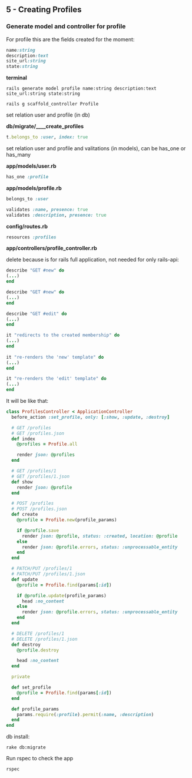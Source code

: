 ## 5 - Creating Profiles

### Generate model and controller for profile

For profile this are the fields created for the moment:

```ruby
name:string
description:text
site_url:string
state:string
```

**terminal**

    rails generate model profile name:string description:text site_url:string state:string

    rails g scaffold_controller Profile

set relation user and profile (in db)

**db/migrate/____create_profiles**

```ruby
t.belongs_to :user, index: true
```
set relation user and profile and valitations (in models), can be has_one or has_many

**app/models/user.rb**

```ruby
has_one :profile
```

**app/models/profile.rb**

```ruby
belongs_to :user
```

```ruby
validates :name, presence: true
validates :description, presence: true
```
**config/routes.rb**  

```ruby
resources :profiles
```

**app/controllers/profile_controller.rb**

delete because is for rails full application, not needed for only rails-api:

```ruby
describe "GET #new" do
(...)
end

describe "GET #new" do
(...)
end

describe "GET #edit" do
(...)
end

it "redirects to the created membership" do
(...)
end
  
it "re-renders the 'new' template" do
(...)
end

it "re-renders the 'edit' template" do
(...)
end
```

It will be like that:

```ruby
class ProfilesController < ApplicationController
  before_action :set_profile, only: [:show, :update, :destroy]

  # GET /profiles
  # GET /profiles.json
  def index
    @profiles = Profile.all

    render json: @profiles
  end

  # GET /profiles/1
  # GET /profiles/1.json
  def show
    render json: @profile
  end

  # POST /profiles
  # POST /profiles.json
  def create
    @profile = Profile.new(profile_params)

    if @profile.save
      render json: @profile, status: :created, location: @profile
    else
      render json: @profile.errors, status: :unprocessable_entity
    end
  end

  # PATCH/PUT /profiles/1
  # PATCH/PUT /profiles/1.json
  def update
    @profile = Profile.find(params[:id])

    if @profile.update(profile_params)
      head :no_content
    else
      render json: @profile.errors, status: :unprocessable_entity
    end
  end

  # DELETE /profiles/1
  # DELETE /profiles/1.json
  def destroy
    @profile.destroy

    head :no_content
  end

  private

  def set_profile
    @profile = Profile.find(params[:id])
  end

  def profile_params
    params.require(:profile).permit(:name, :description)
  end
end
```

db install:

    rake db:migrate

Run rspec to check the app

    rspec
